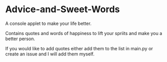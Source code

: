 # Advice-and-Sweet-Words
A console applet to make your life better.

Contains quotes and words of happiness to lift your spriits and make you a better person.

If you would like to add quotes either add them to the list in main.py or create an issue and I will add them myself.
